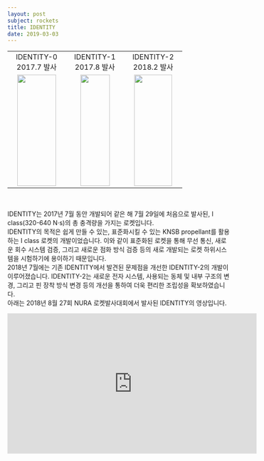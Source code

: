 ```yaml
---
layout: post
subject: rockets
title: IDENTITY
date: 2019-03-03
---
```


<table style="width:700px"><tr>
<td width="115" align="center">IDENTITY-0<br/>2017.7 발사</td>
<td width="115" align="center">IDENTITY-1<br/>2017.8 발사</td>
<td width="115" align="center">IDENTITY-2<br/>2018.2 발사</td>

</tr><tr>
<td width="115" align="center">
<img src="https://github.com/hsb6350/hanaro.github.io/blob/master/assets/IDENTITY0.jpg?raw=true" width="86.3" height="250"/></td>
<td width="115" align="center">
<img src="https://github.com/hsb6350/hanaro.github.io/blob/master/assets/IDENTITY.jpg?raw=true" width="66" height="250"/></td>
<td width="115" align="center">
<img src="https://github.com/hsb6350/hanaro.github.io/blob/master/assets/IDENTITY2.jpg?raw=true" width="85.8" height="250"/></td>

</tr></table><br/>

IDENTITY는 2017년 7월 동안 개발되어 같은 해 7월 29일에 처음으로 발사된, I class(320-640 N·s)의 총 충격량을 가지는 로켓입니다. <br/>
IDENTITY의 목적은 쉽게 만들 수 있는, 표준화시킬 수 있는 KNSB propellant를 활용하는 I class 로켓의 개발이었습니다. 이와 같이 표준화된 로켓을 통해 무선 통신, 새로운 회수 시스템 검증, 그리고 새로운 점화 방식 검증 등의 새로 개발되는 로켓 하위시스템을 시험하기에 용이하기 때문입니다. <br/>
2018년 7월에는 기존 IDENTITY에서 발견된 문제점을 개선한 IDENTITY-2의 개발이 이루어졌습니다. IDENTITY-2는 새로운 전자 시스템, 사용되는 동체 및 내부 구조의 변경, 그리고 핀 장착 방식 변경 등의 개선을 통하여 더욱 편리한 조립성을 확보하였습니다. <br/>
아래는 2018년 8월 27회 NURA 로켓발사대회에서 발사된 IDENTITY의 영상입니다. <br/>

<iframe width="560" height="315" src="https://www.youtube.com/embed/mMGyQSNxEvY" frameborder="0" allowfullscreen></iframe>
